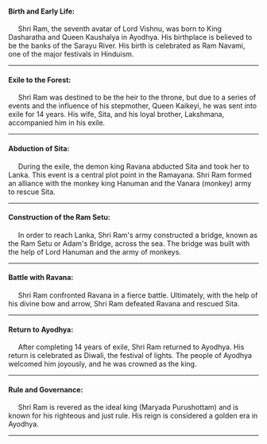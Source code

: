 #### Birth and Early Life:
&nbsp;&nbsp;&nbsp;&nbsp;&nbsp;Shri Ram, the seventh avatar of Lord Vishnu, was born to King Dasharatha and Queen Kaushalya in Ayodhya. His birthplace is believed to be the banks of the Sarayu River.
His birth is celebrated as Ram Navami, one of the major festivals in Hinduism.

---

#### Exile to the Forest:

&nbsp;&nbsp;&nbsp;&nbsp;&nbsp;Shri Ram was destined to be the heir to the throne, but due to a series of events and the influence of his stepmother, Queen Kaikeyi, he was sent into exile for 14 years.
His wife, Sita, and his loyal brother, Lakshmana, accompanied him in his exile.

---

#### Abduction of Sita:

&nbsp;&nbsp;&nbsp;&nbsp;&nbsp;During the exile, the demon king Ravana abducted Sita and took her to Lanka. This event is a central plot point in the Ramayana.
Shri Ram formed an alliance with the monkey king Hanuman and the Vanara (monkey) army to rescue Sita.   

---

#### Construction of the Ram Setu:

&nbsp;&nbsp;&nbsp;&nbsp;&nbsp;In order to reach Lanka, Shri Ram's army constructed a bridge, known as the Ram Setu or Adam's Bridge, across the sea.
The bridge was built with the help of Lord Hanuman and the army of monkeys.   

---

#### Battle with Ravana:

&nbsp;&nbsp;&nbsp;&nbsp;&nbsp;Shri Ram confronted Ravana in a fierce battle. Ultimately, with the help of his divine bow and arrow, Shri Ram defeated Ravana and rescued Sita.   

---

#### Return to Ayodhya:

&nbsp;&nbsp;&nbsp;&nbsp;&nbsp;After completing 14 years of exile, Shri Ram returned to Ayodhya. His return is celebrated as Diwali, the festival of lights.
The people of Ayodhya welcomed him joyously, and he was crowned as the king.   

---

#### Rule and Governance:

&nbsp;&nbsp;&nbsp;&nbsp;&nbsp;Shri Ram is revered as the ideal king (Maryada Purushottam) and is known for his righteous and just rule.
His reign is considered a golden era in Ayodhya.

---